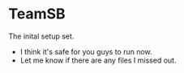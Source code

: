 TeamSB
======
The inital setup set.
- I think it's safe for you guys to run now.
- Let me know if there are any files I missed out.
